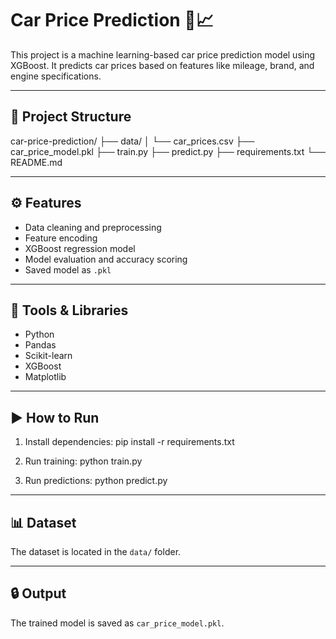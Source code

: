 # Car Price Prediction 🚗📈

This project is a machine learning-based car price prediction model using XGBoost. It predicts car prices based on features like mileage, brand, and engine specifications.

---

## 📁 Project Structure
car-price-prediction/
├── data/
│ └── car_prices.csv
├── car_price_model.pkl
├── train.py
├── predict.py
├── requirements.txt
└── README.md


---

## ⚙️ Features
- Data cleaning and preprocessing
- Feature encoding
- XGBoost regression model
- Model evaluation and accuracy scoring
- Saved model as `.pkl`

---

## 🧠 Tools & Libraries
- Python
- Pandas
- Scikit-learn
- XGBoost
- Matplotlib

---

## ▶️ How to Run
1. Install dependencies: pip install -r requirements.txt

2. Run training: python train.py

3. Run predictions: python predict.py


---

## 📊 Dataset
The dataset is located in the `data/` folder.

---

## 🔒 Output
The trained model is saved as `car_price_model.pkl`.
